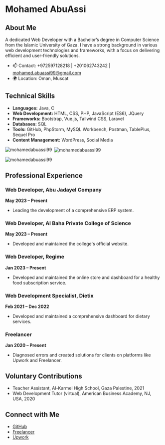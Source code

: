 # Mohamed AbuAssi

## About Me

A dedicated Web Developer with a Bachelor’s degree in Computer Science from the Islamic University of Gaza. I have a strong background in various web development technologies and frameworks, with a focus on delivering efficient and user-friendly solutions.

- 📫 Contact: +972597128218 | +201062743242 | mohamed.abuassi99@gmail.com
- 🌍 Location: Oman, Muscat

## Technical Skills

- **Languages:** Java, C
- **Web Development:** HTML, CSS, PHP, JavaScript (ES6), JQuery
- **Frameworks:** Bootstrap, Vue.js, Tailwind CSS, Laravel
- **Databases:** SQL
- **Tools:** GitHub, PhpStorm, MySQL Workbench, Postman, TablePlus, Sequel Pro
- **Content Management:** WordPress, Social Media


<p><img align="left" src="https://github-readme-stats.vercel.app/api/top-langs?username=mohamedabuassi99&show_icons=true&locale=en&layout=compact" alt="mohamedabuassi99" /></p>

<p>&nbsp;<img align="center" src="https://github-readme-stats.vercel.app/api?username=mohamedabuassi99&show_icons=true&locale=en" alt="mohamedabuassi99" /></p>

<p><img align="center" src="https://github-readme-streak-stats.herokuapp.com/?user=mohamedabuassi99&" alt="mohamedabuassi99" /></p>

## Professional Experience

### Web Developer, Abu Jadayel Company
**May 2023 – Present**
- Leading the development of a comprehensive ERP system.

### Web Developer, Al Baha Private College of Science
**May 2023 – Present**
- Developed and maintained the college's official website.

### Web Developer, Regime
**Jan 2023 – Present**
- Developed and maintained the online store and dashboard for a healthy food subscription service.

### Web Development Specialist, Dietix
**Feb 2021 – Dec 2022**
- Developed and maintained a comprehensive dashboard for dietary services.

### Freelancer
**Jan 2020 – Present**
- Diagnosed errors and created solutions for clients on platforms like Upwork and Freelancer.

## Voluntary Contributions



- Teacher Assistant, Al-Karmel High School, Gaza Palestine, 2021
- Web Development Tutor (virtual), American Business Academy, NJ, USA, 2020

## Connect with Me

- [GitHub](https://github.com/mohamedabuassi99)
- [Freelancer](https://www.freelancer.com/u/mohamedabuassi9)
- [Upwork](https://www.upwork.com/freelancers/~01cdc392e434511061)
